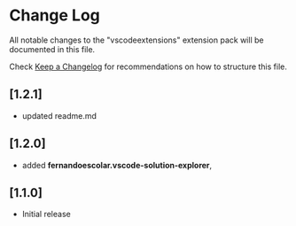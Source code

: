# Change Log

All notable changes to the "vscodeextensions" extension pack will be documented in this file.

Check [Keep a Changelog](http://keepachangelog.com/) for recommendations on how to structure this file.

## [1.2.1]
- updated readme.md

## [1.2.0]
- added **fernandoescolar.vscode-solution-explorer**,

## [1.1.0]
- Initial release
